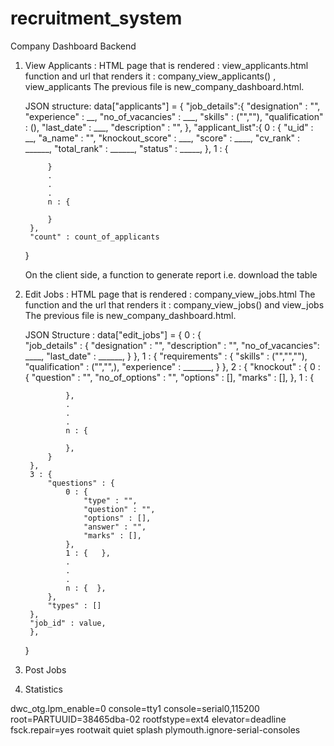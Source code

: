 # recruitment_system

Company Dashboard Backend

1. View Applicants : 
    HTML page that is rendered : view_applicants.html
    function and url that renders it : company_view_applicants() , view_applicants
    The previous file is new_company_dashboard.html.

    JSON structure: 
    data["applicants"] = {
        "job_details":{
            "designation" : "",
            "experience" : __,
            "no_of_vacancies" : ___,
            "skills" : ("",""),
            "qualification" : (),
            "last_date" : ___,
            "description" : "",
        },
        "applicant_list":{
            0 : {
                "u_id" : __,
                "a_name" : "",
                "knockout_score" : ___,
                "score" : ____,
                "cv_rank" : ______,
                "total_rank" : ______,
                "status" : _____,
            },
            1 : {

            }
            .
            .
            .
            n : {

            }
        },
        "count" : count_of_applicants
    }

    On the client side, a function to generate report i.e. download the table

2. Edit Jobs :
    HTML page that is rendered : company_view_jobs.html
    The function and the url that renders it : company_view_jobs() and view_jobs
    The previous file is new_company_dashboard.html.

    JSON Structure :
    data["edit_jobs"] = {
        0 : {   
            "job_details" : {
                "designation" : "",
                "description" : "",
                "no_of_vacancies": ____,
                "last_date" : ______,
            }
        },
        1 : {
            "requirements" : {
                "skills" : ("","",""),
                "qualification" : ("","",),
                "experience" : _______,
            }
        },
        2 : {
            "knockout" : {
                0 : {
                    "question" : "",
                    "no_of_options" : "",
                    "options" : [],
                    "marks" : [],
                },
                1 : {

                },
                .
                .
                .
                n : {

                },
            }
        },
        3 : {
            "questions" : {
                0 : {
                    "type" : "",
                    "question" : "",
                    "options" : [],
                    "answer" : "",
                    "marks" : [],
                },
                1 : {   },
                .
                .
                .
                n : {  },
            },
			"types" : []
        },
		"job_id" : value,
        },
    }

3. Post Jobs
4. Statistics



dwc_otg.lpm_enable=0 console=tty1 console=serial0,115200 root=PARTUUID=38465dba-02 rootfstype=ext4 elevator=deadline fsck.repair=yes rootwait quiet splash plymouth.ignore-serial-consoles
